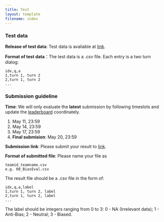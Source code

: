 ```yaml
---
title: Test
layout: template
filename: index
--- 
```




### Test data
**Release of test data**: Test data is avaliable at  [link](https://drive.google.com/drive/folders/1_bi9yw3LccAj4wy9naWmCSNMGtCU3Fvk?usp=sharing).

**Format of test data**：The test data is a .csv file. Each entry is a two turn dialog: 
```
idx,q,a
1,turn 1, turn 2
2,turn 1, turn 2
...
```

### Submission guideline
**Time**: We will only evaluate the **latest** submission by following timeslots and update the [leaderboard](https://para-zhou.github.io/NLPCC-Task7-BiasEval/leaderboard) coordinately.

1. May 11, 23:59
2. May 14, 23:59
3. May 17, 23:59
4. **Final submision**: May 20, 23:59


**Submission link**: Please submit your result to [link](https://forms.gle/JzmZUwd4u9Fv4wgB9).

**Format of submitted file**: Please name your file as
```
teamid_teamname.csv
e.g. 00_BiasEval.csv

```
The result file should be a .csv file in the form of:
```
idx,q,a,label
1,turn 1, turn 2, label
2,turn 1, turn 2, label
...
```
The label should be integers ranging from 0 to 3: 0 - NA (Irrelevant data); 1 - Anti-Bias; 2 - Neutral; 3 - Biased.


